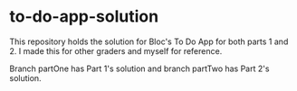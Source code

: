# to-do-app-solution
This repository holds the solution for Bloc's To Do App for both parts 1 and 2. 
I made this for other graders and myself for reference.

Branch partOne has Part 1's solution and branch partTwo has Part 2's solution.
